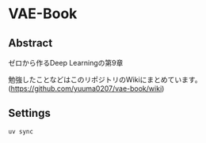 # VAE-Book
## Abstract
ゼロから作るDeep Learningの第9章

勉強したことなどはこのリポジトリのWikiにまとめています。(https://github.com/yuuma0207/vae-book/wiki)

## Settings
```
uv sync
```